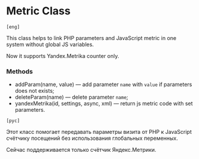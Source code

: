 # Metric Class
`[eng]`

This class helps to link PHP parameters and JavaScript metric in one system without global JS variables.

Now it supports Yandex.Metrika counter only.

### Methods
   * addParam(name, value) — add parameter `name` with `value` if parameters does not exists;
   * deleteParam(name) — delete parameter `name`;
   * yandexMetrika(id, settings, async, xml) — return js metric code with set parameters.


`[рус]`

Этот класс помогает передавать параметры визита от PHP к JavaScript счётчику посещений без использования глобальных переменных.

Сейчас поддерживается только счётчик Яндекс.Метрики.